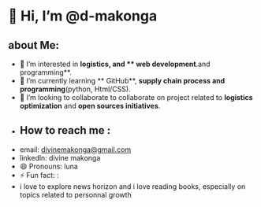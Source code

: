 # 👋 Hi, I’m @d-makonga
## about Me:
- 👀 I’m interested in **logistics, and ** web development**.and programming**.
- 🌱 I’m currently learning ** GitHub**, **supply chain process and programming**(python, Html/CSS).
- 💞️ I’m looking to collaborate to collaborate on project related to **logistics optimization** and **open sources initiatives**.
- ## How to reach me :
-  email: divinemakonga@gmail.com
-  linkedln: divine makonga
- 😄 Pronouns: luna
- ⚡ Fun fact: :
- i love to explore news horizon and i love reading books, especially on topics related to personnal growth

<!---
d-makonga/d-makonga is a ✨ special ✨ repository because its `README.md` (this file) appears on your GitHub profile.
You can click the Preview link to take a look at your changes.
--->
